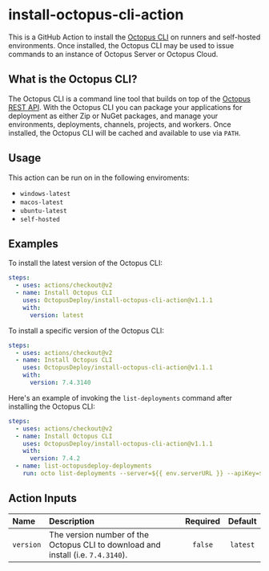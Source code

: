 # install-octopus-cli-action

This is a GitHub Action to install the [Octopus CLI](https://octopus.com/docs/octopus-rest-api/octopus-cli) on runners and self-hosted environments. Once installed, the Octopus CLI may be used to issue commands to an instance of Octopus Server or Octopus Cloud.

## What is the Octopus CLI?

The Octopus CLI is a command line tool that builds on top of the [Octopus REST API](https://octopus.com/docs/octopus-rest-api). With the Octopus CLI you can package your applications for deployment as either Zip or NuGet packages, and manage your environments, deployments, channels, projects, and workers. Once installed, the Octopus CLI will be cached and available to use via `PATH`.

## Usage

This action can be run on in the following enviroments:

* `windows-latest`
* `macos-latest`
* `ubuntu-latest`
* `self-hosted`

## Examples

To install the latest version of the Octopus CLI:

```yml
steps:
  - uses: actions/checkout@v2
  - name: Install Octopus CLI
    uses: OctopusDeploy/install-octopus-cli-action@v1.1.1
    with:
      version: latest
```

To install a specific version of the Octopus CLI:

```yml
steps:
  - uses: actions/checkout@v2
  - name: Install Octopus CLI
    uses: OctopusDeploy/install-octopus-cli-action@v1.1.1
    with:
      version: 7.4.3140
```

Here's an example of invoking the `list-deployments` command after installing the Octopus CLI:

```yml
steps:
  - uses: actions/checkout@v2
  - name: Install Octopus CLI
    uses: OctopusDeploy/install-octopus-cli-action@v1.1.1
    with:
      version: 7.4.2
  - name: list-octopusdeploy-deployments
    run: octo list-deployments --server=${{ env.serverURL }} --apiKey=${{ secrets.apiKey }}
```

## Action Inputs

| Name | Description | Required | Default |
| :- | :- | :-: | :-: |
| `version` | The version number of the Octopus CLI to download and install (i.e. `7.4.3140`). | `false` | `latest` |